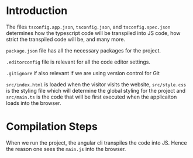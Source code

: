 # Introduction

The files `tsconfig.app.json`, `tsconfig.json`, and `tsconfig.spec.json` determines how the typescript code will be
transpiled into JS code, how strict the transpiled code will be, and many more.

`package.json` file has all the necessary packages for the project.

`.editorconfig` file is relevant for all the code editor settings.

`.gitignore` if also relevant if we are using version control for Git

`src/index.html` is loaded when the visitor visits the website, `src/style.css` is the styling file which will
determine the global styling for the project and `src/main.ts` is the code that will be first executed when the
applicaiton loads into the browser.

# Compilation Steps

When we run the project, the angular cli transpiles the code into JS. Hence the reason one sees the `main.js`
into the browser.
